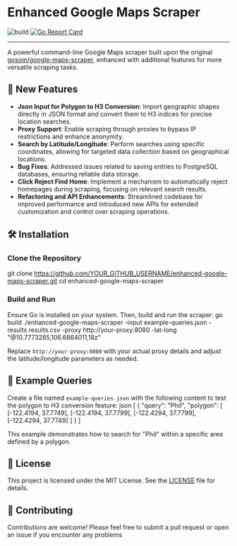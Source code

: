 # Enhanced Google Maps Scraper

![build](https://github.com/YOUR_GITHUB_USERNAME/enhanced-google-maps-scraper/actions/workflows/build.yml/badge.svg)
[![Go Report Card](https://goreportcard.com/badge/github.com/YOUR_GITHUB_USERNAME/enhanced-google-maps-scraper)](https://goreportcard.com/report/github.com/YOUR_GITHUB_USERNAME/enhanced-google-maps-scraper)

---

A powerful command-line Google Maps scraper built upon the original [gosom/google-maps-scraper](https://github.com/gosom/google-maps-scraper), enhanced with additional features for more versatile scraping tasks.

## 🚀 New Features

- **Json Input for Polygon to H3 Conversion**: Import geographic shapes directly in JSON format and convert them to H3 indices for precise location searches.
- **Proxy Support**: Enable scraping through proxies to bypass IP restrictions and enhance anonymity.
- **Search by Latitude/Longitude**: Perform searches using specific coordinates, allowing for targeted data collection based on geographical locations.
- **Bug Fixes**: Addressed issues related to saving entries to PostgreSQL databases, ensuring reliable data storage.
- **Click Reject Find Home**: Implement a mechanism to automatically reject homepages during scraping, focusing on relevant search results.
- **Refactoring and API Enhancements**: Streamlined codebase for improved performance and introduced new APIs for extended customization and control over scraping operations.

## 🛠️ Installation

### Clone the Repository
git clone https://github.com/YOUR_GITHUB_USERNAME/enhanced-google-maps-scraper.git cd enhanced-google-maps-scraper

### Build and Run

Ensure Go is installed on your system. Then, build and run the scraper:
go build ./enhanced-google-maps-scraper -input example-queries.json -results results.csv -proxy http://your-proxy:8080 -lat-long "@10.7773285,106.6864011,18z"

Replace `http://your-proxy:8080` with your actual proxy details and adjust the latitude/longitude parameters as needed.

## 📁 Example Queries

Create a file named `example-queries.json` with the following content to test the polygon to H3 conversion feature:
json [ { "query": "Phở", "polygon": [ [-122.4194, 37.7749], [-122.4194, 37.7799], [-122.4294, 37.7799], [-122.4294, 37.7749] ] } ]

This example demonstrates how to search for "Phở" within a specific area defined by a polygon.

## 📝 License

This project is licensed under the MIT License. See the [LICENSE](LICENSE) file for details.

## 🤝 Contributing

Contributions are welcome! Please feel free to submit a pull request or open an issue if you encounter any problems